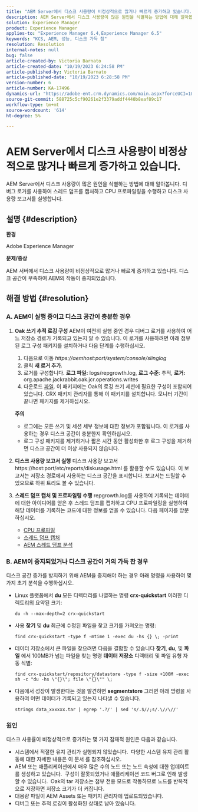 ```yaml
---
title: "AEM Server에서 디스크 사용량이 비정상적으로 많거나 빠르게 증가하고 있습니다."
description: AEM Server에서 디스크 사용량이 많은 원인을 식별하는 방법에 대해 알아봅니다.
solution: Experience Manager
product: Experience Manager
applies-to: "Experience Manager 6.4,Experience Manager 6.5"
keywords: "KCS, AEM, 성능, 디스크 가득 참"
resolution: Resolution
internal-notes: null
bug: false
article-created-by: Victoria Barnato
article-created-date: "10/19/2023 6:24:58 PM"
article-published-by: Victoria Barnato
article-published-date: "10/19/2023 6:28:58 PM"
version-number: 6
article-number: KA-17496
dynamics-url: "https://adobe-ent.crm.dynamics.com/main.aspx?forceUCI=1&pagetype=entityrecord&etn=knowledgearticle&id=dd6b2ec9-ac6e-ee11-8df0-6045bd006793"
source-git-commit: 588725c5cf90261e2f3379addf4440b8eaf89c17
workflow-type: tm+mt
source-wordcount: '614'
ht-degree: 5%

---
```


# AEM Server에서 디스크 사용량이 비정상적으로 많거나 빠르게 증가하고 있습니다.


AEM Server에서 디스크 사용량이 많은 원인을 식별하는 방법에 대해 알아봅니다. 디버그 로거를 사용하여 스레드 덤프를 캡처하고 CPU 프로파일링을 수행하고 디스크 사용량 보고서를 실행합니다.

## 설명 {#description}


<b>환경</b>

Adobe Experience Manager

<b>문제/증상</b>

AEM 서버에서 디스크 사용량이 비정상적으로 많거나 빠르게 증가하고 있습니다. 디스크 공간이 부족하여 AEM의 작동이 중지되었습니다.




## 해결 방법 {#resolution}


### <b>A. AEM이 실행 중이고 디스크 공간이 충분한 경우</b>

1. <b>Oak 쓰기 추적 로깅 구성</b>    AEM이 여전히 실행 중인 경우 디버그 로거를 사용하여 어느 저장소 경로가 기록되고 있는지 알 수 있습니다. 이 로거를 사용하려면 아래 첨부된 로그 구성 패키지를 설치하거나 다음 단계를 수행하십시오.

   1. 다음으로 이동 *https://aemhost:port/system/console/slinglog*
   2. 클릭 <b>새 로거 추가</b>.
   3. 로거를 구성합니다. <b>로그 파일:</b> logs/repgrowth.log, <b>로그 수준</b>: 추적, <b>로거:</b> org.apache.jackrabbit.oak.jcr.operations.writes
   4. 다운로드 [파일](https://helpx.adobe.com/content/dam/help/en/experience-manager/kb/analyze-unusual-repository-growth/jcr:content/main-pars/download/log_repository_growth-1.zip).        이 패키지에는 Oak의 로깅 쓰기 세션에 필요한 구성이 포함되어 있습니다. CRX 패키지 관리자를 통해 이 패키지를 설치합니다. 모니터 기간이 끝나면 패키지를 제거하십시오.

   <b>주의</b>

   - 로그에는 모든 쓰기 및 세션 세부 정보에 대한 정보가 포함됩니다. 이 로거를 사용하는 경우 디스크 공간이 충분한지 확인하십시오.
   - 로그 구성 패키지를 제거하거나 짧은 시간 동안 활성화한 후 로그 구성을 제거하면 디스크 공간이 더 이상 사용되지 않습니다.
2. <b>디스크 사용량 보고서 실행</b>    디스크 사용량 보고서 https://host:port/etc/reports/diskusage.html 를 활용할 수도 있습니다. 이 보고서는 저장소 경로에서 사용하는 디스크 공간을 표시합니다. 보고서는 드릴할 수 있으므로 하위 트리도 볼 수 있습니다.
3. <b>스레드 덤프 캡처 및 프로파일링 수행</b>    repgrowth.log를 사용하여 기록되는 데이터에 대한 아이디어를 얻은 후 스레드 덤프를 캡처하고 CPU 프로파일링을 실행하여 해당 데이터를 기록하는 코드에 대한 정보를 얻을 수 있습니다. 다음 페이지를 방문하십시오.

   - [CPU 프로파일](https://experienceleague.adobe.com/docs/experience-cloud-kcs/kbarticles/KA-17499.html?lang=en)
   - [스레드 덤프 캡처](https://experienceleague.adobe.com/docs/experience-cloud-kcs/kbarticles/KA-17452.html?lang=en)
   - [AEM 스레드 덤프 분석](https://experienceleague.adobe.com/docs/experience-cloud-kcs/kbarticles/KA-16458.html?lang=en)


### <b>B. AEM이 중지되었거나 디스크 공간이 거의 가득 찬 경우</b>

디스크 공간 증가를 방지하기 위해 AEM을 중지해야 하는 경우 아래 명령을 사용하여 몇 가지 초기 분석을 수행하십시오.

- Linux 플랫폼에서 <b>du</b> 모든 디렉터리를 나열하는 명령 <b>crx-quickstart</b> 이러한 디렉토리의 요약된 크기:<br>

  ```
  du -h --max-depth=2 crx-quickstart
  ```


- 사용 <b>찾기</b> 및 <b>du</b> 최근에 수정된 파일을 찾고 크기를 가져오는 명령:<br>

  ```
  find crx-quickstart -type f -mtime 1 -exec du -hs {} \; -print
  ```


- 데이터 저장소에서 큰 파일을 찾으려면 다음을 결합할 수 있습니다 <b>찾기</b>, <b>du</b>, 및 <b>파일</b> 에서 100MB가 넘는 파일을 찾는 명령 <b>데이터 저장소</b> 디렉터리 및 파일 유형 자동 식별:<br>

  ```
  find crx-quickstart/repository/datastore -type f -size +100M -exec sh -c "du -hs \"{}\"; file \"{}\"" \;
  ```


- 다음에서 성장이 발생한다는 것을 발견하면 <b>segmentstore</b> 그러면 아래 명령을 사용하여 어떤 데이터가 기록되고 있는지 나타낼 수 있습니다.<br>

  ```
  strings data_xxxxxx.tar | egrep '.?/' | sed 's/.$//;s/.\//\//'
  ```


### <b>원인</b>

디스크 사용률이 비정상적으로 증가하는 몇 가지 잠재적 원인은 다음과 같습니다.

- 시스템에서 적절한 유지 관리가 실행되지 않았습니다.  다양한 시스템 유지 관리 활동에 대한 자세한 내용은 이 문서 를 참조하십시오.
- AEM 또는 애플리케이션에서 매우 많은 수의 노드 또는 노드 속성에 대한 업데이트를 생성하고 있습니다.  구성이 잘못되었거나 애플리케이션 코드 버그로 인해 발생할 수 있습니다.  Oak의 tar 저장소는 첨부 전용 모드로 작동하므로 노드를 반복적으로 저장하면 저장소 크기가 더 커집니다.
- 대용량 파일이 AEM Assets 또는 패키지 관리자에 업로드되었습니다.
- 디버그 또는 추적 로깅이 활성화된 상태로 남아 있습니다.

